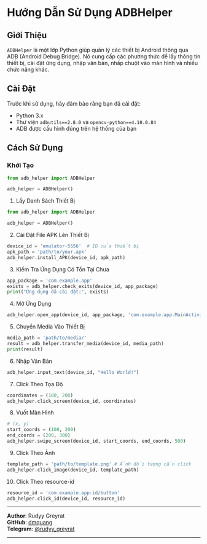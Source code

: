 # Hướng Dẫn Sử Dụng ADBHelper

## Giới Thiệu
`ADBHelper` là một lớp Python giúp quản lý các thiết bị Android thông qua ADB (Android Debug Bridge). Nó cung cấp các phương thức để lấy thông tin thiết bị, cài đặt ứng dụng, nhập văn bản, nhấp chuột vào màn hình và nhiều chức năng khác.

## Cài Đặt

Trước khi sử dụng, hãy đảm bảo rằng bạn đã cài đặt:

- Python 3.x
- Thư viện `adbutils==2.8.0` và `opencv-python==4.10.0.84`
- ADB được cấu hình đúng trên hệ thống của bạn

## Cách Sử Dụng

### Khởi Tạo

```python
from adb_helper import ADBHelper

adb_helper = ADBHelper()
```

1. Lấy Danh Sách Thiết Bị
```python
from adb_helper import ADBHelper

adb_helper = ADBHelper()
```

2. Cài Đặt File APK Lên Thiết Bị
```python
device_id = 'emulator-5556'  # ID của thiết bị
apk_path = 'path/to/your.apk'
adb_helper.install_APK(device_id, apk_path)
```

3. Kiểm Tra Ứng Dụng Có Tồn Tại Chưa
```python
app_package = 'com.example.app'
exists = adb_helper.check_exits(device_id, app_package)
print("Ứng dụng đã cài đặt:", exists)
```

4. Mở Ứng Dụng
```python
adb_helper.open_app(device_id, app_package, 'com.example.app.MainActivity')
```

5. Chuyển Media Vào Thiết Bị
```python
media_path = 'path/to/media/'
result = adb_helper.transfer_media(device_id, media_path)
print(result)
```

6. Nhập Văn Bản
```python
adb_helper.input_text(device_id, "Hello World!")
```

7. Click Theo Tọa Độ
```python
coordinates = (100, 200)
adb_helper.click_screen(device_id, coordinates)
```

8. Vuốt Màn Hình
```python
# (x, y)
start_coords = (100, 200)
end_coords = (200, 300)
adb_helper.swipe_screen(device_id, start_coords, end_coords, 500)
```

9. Click Theo Ảnh
```python
template_path = 'path/to/template.png' # Ảnh đối tượng cần click
adb_helper.click_image(device_id, template_path)
```

10. Click Theo resource-id
```python
resource_id = 'com.example.app:id/button'
adb_helper.click_id(device_id, resource_id)
```

---

**Author**: Rudyy Greyrat  
**GitHub**: [dmquang](https://github.com/dmquang)  
**Telegram**: [@rudyy_greyrat](https://t.me/rudyy_greyrat)

---
